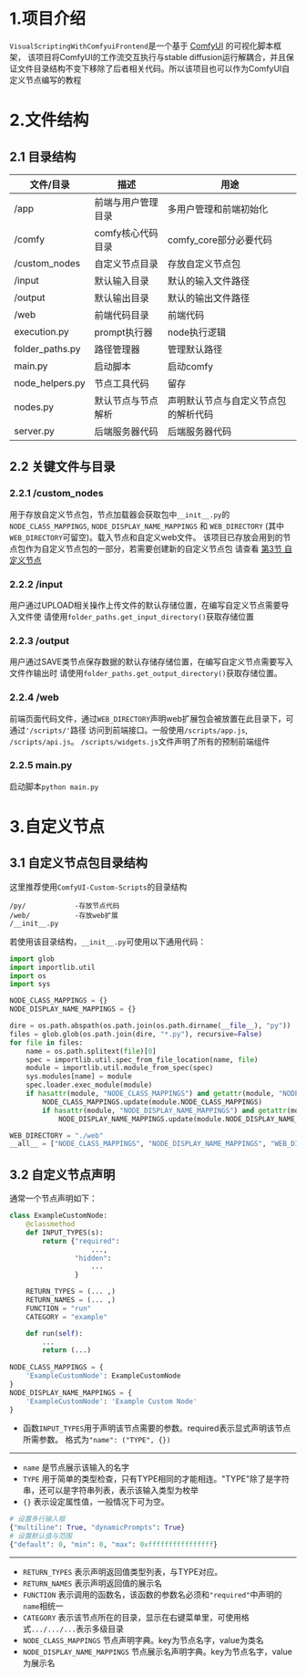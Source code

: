 # 1.项目介绍
`VisualScriptingWithComfyuiFrontend`是一个基于 [ComfyUI](https://github.com/comfyanonymous/ComfyUI) 的可视化脚本框架，
该项目将ComfyUI的工作流交互执行与stable diffusion运行解耦合，并且保证文件目录结构不变下移除了后者相关代码。所以该项目也可以作为ComfyUI自定义节点编写的教程
# 2.文件结构
## 2.1 目录结构
| 文件/目录           | 描述          | 用途                 |
|-----------------|-------------|--------------------|
| /app            | 前端与用户管理目录   | 多用户管理和前端初始化        |
| /comfy          | comfy核心代码目录 | comfy_core部分必要代码   |
| /custom_nodes   | 自定义节点目录     | 存放自定义节点包           |
| /input          | 默认输入目录      | 默认的输入文件路径          |
| /output         | 默认输出目录      | 默认的输出文件路径          |
| /web            | 前端代码目录      | 前端代码               |
| execution.py    | prompt执行器   | node执行逻辑           |
| folder_paths.py | 路径管理器       | 管理默认路径             |
| main.py         | 启动脚本        | 启动comfy            |
| node_helpers.py | 节点工具代码      | 留存                 |
| nodes.py        | 默认节点与节点解析   | 声明默认节点与自定义节点包的解析代码 |
| server.py       | 后端服务器代码     | 后端服务器代码            |

## 2.2 关键文件与目录
### 2.2.1 /custom_nodes
用于存放自定义节点包，节点加载器会获取包中`__init__.py`的
`NODE_CLASS_MAPPINGS`, `NODE_DISPLAY_NAME_MAPPINGS` 和
`WEB_DIRECTORY` (其中`WEB_DIRECTORY`可留空)。载入节点和自定义web文件。
该项目已存放会用到的节点包作为自定义节点包的一部分，若需要创建新的自定义节点包
请查看 [第3节 自定义节点](#3自定义节点)
### 2.2.2 /input
用户通过UPLOAD相关操作上传文件的默认存储位置，在编写自定义节点需要导入文件使
请使用`folder_paths.get_input_directory()`获取存储位置
### 2.2.3 /output
用户通过SAVE类节点保存数据的默认存储存储位置，在编写自定义节点需要写入文件作输出时
请使用`folder_paths.get_output_directory()`获取存储位置。
### 2.2.4 /web
前端页面代码文件，通过`WEB_DIRECTORY`声明web扩展包会被放置在此目录下，可通过`'/scripts/'`路径
访问到前端接口。一般使用`/scripts/app.js`, `/scripts/api.js`。
`/scripts/widgets.js`文件声明了所有的预制前端组件
### 2.2.5 main.py
启动脚本`python main.py`

# 3.自定义节点
## 3.1 自定义节点包目录结构
这里推荐使用`ComfyUI-Custom-Scripts`的目录结构
```text
/py/            -存放节点代码
/web/           -存放web扩展
/__init__.py
```
若使用该目录结构，`__init__.py`可使用以下通用代码：
```python
import glob
import importlib.util
import os
import sys

NODE_CLASS_MAPPINGS = {}
NODE_DISPLAY_NAME_MAPPINGS = {}

dire = os.path.abspath(os.path.join(os.path.dirname(__file__), "py"))
files = glob.glob(os.path.join(dire, "*.py"), recursive=False)
for file in files:
    name = os.path.splitext(file)[0]
    spec = importlib.util.spec_from_file_location(name, file)
    module = importlib.util.module_from_spec(spec)
    sys.modules[name] = module
    spec.loader.exec_module(module)
    if hasattr(module, "NODE_CLASS_MAPPINGS") and getattr(module, "NODE_CLASS_MAPPINGS") is not None:
        NODE_CLASS_MAPPINGS.update(module.NODE_CLASS_MAPPINGS)
        if hasattr(module, "NODE_DISPLAY_NAME_MAPPINGS") and getattr(module, "NODE_DISPLAY_NAME_MAPPINGS") is not None:
            NODE_DISPLAY_NAME_MAPPINGS.update(module.NODE_DISPLAY_NAME_MAPPINGS)

WEB_DIRECTORY = "./web"
__all__ = ["NODE_CLASS_MAPPINGS", "NODE_DISPLAY_NAME_MAPPINGS", "WEB_DIRECTORY"]
```
## 3.2 自定义节点声明
通常一个节点声明如下：
```python
class ExampleCustomNode:
    @classmethod
    def INPUT_TYPES(s):
        return {"required":
                    ...,
                "hidden":
                    ...
                }

    RETURN_TYPES = (... ,)
    RETURN_NAMES = (... ,)
    FUNCTION = "run"
    CATEGORY = "example"

    def run(self):
        ...
        return (...)
    
NODE_CLASS_MAPPINGS = {
    'ExampleCustomNode': ExampleCustomNode
}
NODE_DISPLAY_NAME_MAPPINGS = {
    'ExampleCustomNode': 'Example Custom Node'
}
```
- 函数`INPUT_TYPES`用于声明该节点需要的参数。required表示显式声明该节点所需参数。
格式为`"name": ("TYPE", {})`
- --
- `name` 是节点展示该输入的名字
- `TYPE` 用于简单的类型检查，只有TYPE相同的才能相连。"TYPE"除了是字符串，还可以是字符串列表，表示该输入类型为枚举
- `{}` 表示设定属性值，一般情况下可为空。
```python
# 设置多行输入框
{"multiline": True, "dynamicPrompts": True}
# 设置默认值与范围
{"default": 0, "min": 0, "max": 0xffffffffffffffff}
```
---
- `RETURN_TYPES` 表示声明返回值类型列表，与TYPE对应。
- `RETURN_NAMES` 表示声明返回值的展示名
- `FUNCTION` 表示调用的函数名，该函数的参数名必须和`"required"`中声明的`name`相统一
- `CATEGORY` 表示该节点所在的目录，显示在右键菜单里，可使用格式`.../.../...`表示多级目录
- `NODE_CLASS_MAPPINGS` 节点声明字典。key为节点名字，value为类名
- `NODE_DISPLAY_NAME_MAPPINGS` 节点展示名声明字典。key为节点名字，value为展示名